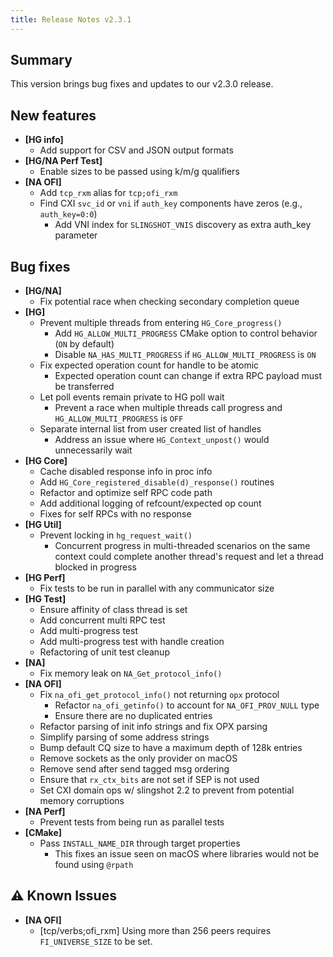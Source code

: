 ```yaml
---
title: Release Notes v2.3.1
---
```


## Summary

This version brings bug fixes and updates to our v2.3.0 release.

## New features

- __[HG info]__
    - Add support for CSV and JSON output formats
- __[HG/NA Perf Test]__
    - Enable sizes to be passed using k/m/g qualifiers
- __[NA OFI]__
    - Add `tcp_rxm` alias for `tcp;ofi_rxm`
    - Find CXI `svc_id` or `vni` if `auth_key` components have zeros (e.g., `auth_key=0:0`)
        - Add VNI index for `SLINGSHOT_VNIS` discovery as extra auth_key parameter

## Bug fixes

- __[HG/NA]__
    - Fix potential race when checking secondary completion queue
- __[HG]__
    - Prevent multiple threads from entering `HG_Core_progress()`
        - Add `HG_ALLOW_MULTI_PROGRESS` CMake option to control behavior (`ON` by default)
        - Disable `NA_HAS_MULTI_PROGRESS` if `HG_ALLOW_MULTI_PROGRESS` is `ON`
    - Fix expected operation count for handle to be atomic
        - Expected operation count can change if extra RPC payload must be transferred
    - Let poll events remain private to HG poll wait
        - Prevent a race when multiple threads call progress and `HG_ALLOW_MULTI_PROGRESS` is `OFF`
    - Separate internal list from user created list of handles
        - Address an issue where `HG_Context_unpost()` would unnecessarily wait
- __[HG Core]__
    - Cache disabled response info in proc info
    - Add `HG_Core_registered_disable(d)_response()` routines
    - Refactor and optimize self RPC code path
    - Add additional logging of refcount/expected op count
    - Fixes for self RPCs with no response
- __[HG Util]__
    - Prevent locking in `hg_request_wait()`
        - Concurrent progress in multi-threaded scenarios on the same context could complete another thread's request and let a thread blocked in progress
- __[HG Perf]__
    - Fix tests to be run in parallel with any communicator size
- __[HG Test]__
    - Ensure affinity of class thread is set
    - Add concurrent multi RPC test
    - Add multi-progress test
    - Add multi-progress test with handle creation
    - Refactoring of unit test cleanup
- __[NA]__
    - Fix memory leak on `NA_Get_protocol_info()`
- __[NA OFI]__
    - Fix `na_ofi_get_protocol_info()` not returning `opx` protocol
        - Refactor `na_ofi_getinfo()` to account for `NA_OFI_PROV_NULL` type
        - Ensure there are no duplicated entries
    - Refactor parsing of init info strings and fix OPX parsing
    - Simplify parsing of some address strings
    - Bump default CQ size to have a maximum depth of 128k entries
    - Remove sockets as the only provider on macOS
    - Remove send after send tagged msg ordering
    - Ensure that `rx_ctx_bits` are not set if SEP is not used
    - Set CXI domain ops w/ slingshot 2.2 to prevent from potential memory corruptions
- __[NA Perf]__
    - Prevent tests from being run as parallel tests
- __[CMake]__
    - Pass `INSTALL_NAME_DIR` through target properties
        - This fixes an issue seen on macOS where libraries would not be found using `@rpath`

## :warning: Known Issues

- __[NA OFI]__
    - [tcp/verbs;ofi_rxm] Using more than 256 peers requires `FI_UNIVERSE_SIZE` to be set.
